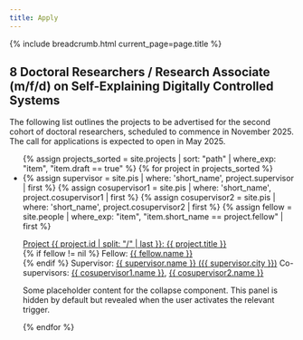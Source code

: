 ```yaml
---
title: Apply
---
```


<div class="container">
  {% include breadcrumb.html current_page=page.title %}
</div>

<div class="row mx-3 g-3">
  <h2> 8 Doctoral Researchers / Research Associate (m/f/d) on Self-Explaining Digitally Controlled Systems </h2>

  <p>
  The following list outlines the projects to be advertised for the second cohort of doctoral researchers, scheduled to commence in November 2025. The call for applications is expected to open in May 2025.
  </p>

  <ul>
    {% assign projects_sorted = site.projects | sort: "path" | where_exp: "item",
 "item.draft == true" %}
    {% for project in projects_sorted %}
      <li>
        {% assign supervisor = site.pis | where: 'short_name', project.supervisor | first %}
        {% assign cosupervisor1 = site.pis | where: 'short_name', project.cosupervisor1 | first %}
        {% assign cosupervisor2 = site.pis | where: 'short_name', project.cosupervisor2 | first %}
        {% assign fellow = site.people | where_exp: "item", "item.short_name == project.fellow" | first %}
        <p>
          <a href="{{ project.url | remove: ".html" }}">
            <span class="fs-4">Project {{ project.id | split: "/" | last }}:</span>
            <span class="fs-4">{{ project.title }}</span>
          </a>
          <br>
          {% if fellow != nil %}
            <span class="fs-5">
              Fellow:
              <a href="{{ fellow.url | remove: ".html" }}">{{ fellow.name }}</a>
            </span>
            <br>
          {% endif %}
          <span class="fs-5">Supervisor:
            <a href="{{ supervisor.url | remove: ".html" }}">{{ supervisor.name }} ({{ supervisor.city }})</a>
            Co-supervisors:
            <a href="{{ cosupervisor1.url | remove: ".html" }}">{{ cosupervisor1.name }}</a>,
            <a href="{{ cosupervisor2.url | remove: ".html" }}">{{ cosupervisor2.name }}</a>
          </span>
          <div class="collapse" id="projectCollapse{{ project.id | split: "/" | last }}">
            <div class="card card-body">
              Some placeholder content for the collapse component. This panel is hidden by default but revealed when the user activates the relevant trigger.
            </div>
          </div>
        </p>
      </li>
    {% endfor %}
  </ul>
</div>
